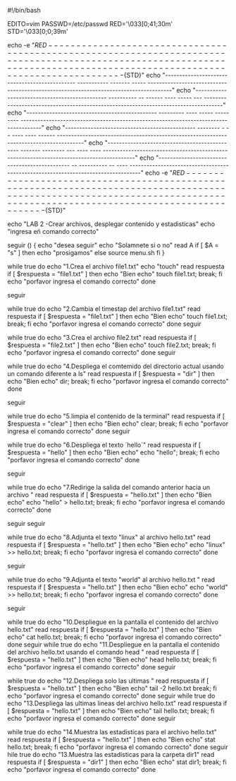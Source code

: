 #!/bin/bash

EDITO=vim
PASSWD=/etc/passwd
RED='\033[0;41;30m'
STD='\033[0;0;39m'


echo -e "${RED}--------------------------------------------------------------------------------------------------------------------------------------------------------------------------${STD}"
echo          "----------------------------------------------  -----------   -------       -----    --------------------------------------------------------------------------------------"
echo          "----------------------------------------------  ---------- --  ------  ---- ----- ---  ------------------------------------------------------------------------------------"
echo          "----------------------------------------------  --------- ----  -----      ---------  -------------------------------------------------------------------------------------"
echo          "----------------------------------------------  --------  - - -  ----  ---- ------  ---------------------------------------------------------------------------------------"
echo          "----------------------------------------------  ------- --------  ---  ---- ----  -----------------------------------------------------------------------------------------"
echo          "----------------------------------------------      -- ----------  --       ----         ----------------------------------------------------------------------------------"
echo -e "${RED}--------------------------------------------------------------------------------------------------------------------------------------------------------------------------${STD}"

echo "LAB 2 -Crear archivos, desplegar contenido y estadisticas"
echo "ingresa eñ comando correcto"

seguir () {
echo "desea seguir"
echo "Solamnete si o no"
read A
if [ $A = "s" ]
then
echo "prosigamos"
else
source menu.sh
fi
}


while true
do
echo "1.Crea el archivo file1.txt"
echo "touch"
read respuesta
if [ $respuesta = "file1.txt" ]
then
    echo "Bien echo"
   touch file1.txt;
  break;
  fi
 echo "porfavor ingresa el comando correcto"
 done


seguir

while true
do
echo "2.Cambia el timestap del archivo file1.txt"
read respuesta
if [ $respuesta = "file1.txt" ]
then
    echo "Bien echo"
 touch file1.txt;
  break;
  fi
 echo "porfavor ingresa el comando correcto"
 done
seguir

while true
do
echo "3.Crea el archivo file2.txt"
read respuesta
if [ $respuesta = "file2.txt" ]
then
    echo "Bien echo"
 touch file2.txt;
  break;
  fi
 echo "porfavor ingresa el comando correcto"
 done
seguir

while true
do
echo "4.Despliega el comtemido del directorio actual usando un comando diferente a ls"
read respuesta
if [ $respuesta = "dir" ]
then
    echo "Bien echo"
 dir;
  break;
  fi
 echo "porfavor ingresa el comando correcto"
 done

seguir

while true
do
echo "5.limpia el contenido de la terminal"
read respuesta
if [ $respuesta = "clear" ]
then
    echo "Bien echo"
 clear;
  break;
  fi
 echo "porfavor ingresa el comando correcto"
 done
 seguir


while true
do
echo "6.Despliega el texto ´hello´"
read respuesta
if [ $respuesta = "hello" ]
then
    echo "Bien echo"
  echo "hello";
  break;
  fi
 echo "porfavor ingresa el comando correcto"
 done

seguir

while true
do
echo "7.Redirige la salida del comando anterior hacia un archivo "
read respuesta
if [ $respuesta = "hello.txt" ]
then
    echo "Bien echo"
 echo "hello" > hello.txt;
  break;
  fi
 echo "porfavor ingresa el comando correcto"
 done

seguir
seguir

while true
do
echo "8.Adjunta el texto "linux" al archivo hello.txt"
read respuesta
if [ $respuesta = "hello.txt" ]
then
    echo "Bien echo"
 echo "linux" >> hello.txt;
  break;
  fi
 echo "porfavor ingresa el comando correcto"
 done

seguir

while true
do
echo "9.Adjunta el texto "world" al archivo hello.txt "
read respuesta
if [ $respuesta = "hello.txt" ]
then
    echo "Bien echo"
 echo "world" >> hello.txt;
  break;
  fi
 echo "porfavor ingresa el comando correcto"
 done

seguir

while true
do
echo "10.Despliegue en la pantalla el contenido del archivo hello.txt"
read respuesta
if [ $respuesta = "hello.txt" ]
then
    echo "Bien echo"
 cat hello.txt;
  break;
  fi
 echo "porfavor ingresa el comando correcto"
 done
seguir
while true
do
echo "11.Despliegue en la pantalla el contenido del archivo hello.txt usando el comando head  "
read respuesta
if [ $respuesta = "hello.txt" ]
then
    echo "Bien echo"
 head hello.txt;
  break;
  fi
 echo "porfavor ingresa el comando correcto"
 done
seguir

while true
do
echo "12.Despliega solo las ultimas "
read respuesta
if [ $respuesta = "hello.txt" ]
then
    echo "Bien echo"
 tail -2 hello.txt
  break;
  fi
 echo "porfavor ingresa el comando correcto"
 done
seguir
while true
do
echo "13.Despliega las ultimas lineas del archivo hello.txt"
read respuesta
if [ $respuesta = "hello.txt" ]
then
    echo "Bien echo"
   tail hello.txt;
  break;
  fi
 echo "porfavor ingresa el comando correcto"
 done
seguir

while true
do
echo "14.Muestra las estadisticas para el archivo hello.txt"
read respuesta
if [ $respuesta = "hello.txt" ]
then
    echo "Bien echo"
   stat hello.txt;
  break;
  fi
 echo "porfavor ingresa el comando correcto"
 done
seguir
hile true
do
echo "13.Muestra las estadisticas para la carpeta dir1"
read respuesta
if [ $respuesta = "dir1" ]
then
    echo "Bien echo"
   stat dir1;
  break;
  fi
 echo "porfavor ingresa el comando correcto"
 done




